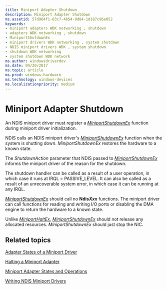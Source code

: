 ```yaml
---
title: Miniport Adapter Shutdown
description: Miniport Adapter Shutdown
ms.assetid: 57d964f1-03c7-4b54-9d04-1d187c96e052
keywords:
- miniport adapters WDK networking , shutdown
- adapters WDK networking , shutdown
- MiniportShutdownEx
- miniport drivers WDK networking , system shutdown
- NDIS miniport drivers WDK , system shutdown
- shutdown WDK networking
- system shutdown WDK network
ms.author: windowsdriverdev
ms.date: 04/20/2017
ms.topic: article
ms.prod: windows-hardware
ms.technology: windows-devices
ms.localizationpriority: medium
---
```


# Miniport Adapter Shutdown





An NDIS miniport driver must register a [*MiniportShutdownEx*](https://msdn.microsoft.com/library/windows/hardware/ff559449) function during miniport driver initialization.

NDIS calls an NDIS miniport driver's [*MiniportShutdownEx*](https://msdn.microsoft.com/library/windows/hardware/ff559449) function when the system is shutting down. *MiniportShutdownEx* restores the hardware to a known state.

The *ShutdownAction* parameter that NDIS passed to [*MiniportShutdownEx*](https://msdn.microsoft.com/library/windows/hardware/ff559449) informs the miniport driver of the reason for the shutdown.

The shutdown handler can be called as a result of a user operation, in which case it runs at IRQL = PASSIVE\_LEVEL. It can also be called as a result of an unrecoverable system error, in which case it can be running at any IRQL.

[*MiniportShutdownEx*](https://msdn.microsoft.com/library/windows/hardware/ff559449) should call no **Ndis*Xxx*** functions. The miniport driver can call functions for reading and writing I/O ports or disabling the DMA engine to return the hardware to a known state.

Unlike [*MiniportHaltEx*](https://msdn.microsoft.com/library/windows/hardware/ff559388), [*MiniportShutdownEx*](https://msdn.microsoft.com/library/windows/hardware/ff559449) should not release any allocated resources. *MiniportShutdownEx* should just stop the NIC.

## Related topics


[Adapter States of a Miniport Driver](adapter-states-of-a-miniport-driver.md)

[Halting a Miniport Adapter](halting-a-miniport-adapter.md)

[Miniport Adapter States and Operations](miniport-adapter-states-and-operations.md)

[Writing NDIS Miniport Drivers](writing-ndis-miniport-drivers.md)

 

 






